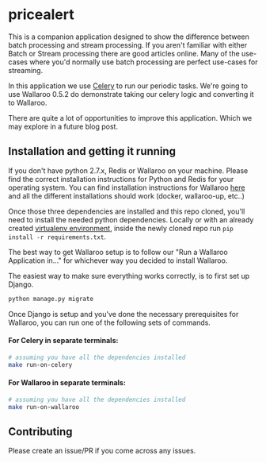 # pricealert

This is a companion application designed to show the difference between batch processing and stream processing. If you aren't familiar with either Batch or Stream processing there are good articles online. Many of the use-cases where you'd normally use batch processing are perfect use-cases for streaming.

In this application we use [Celery](http://docs.celeryproject.org/en/latest/index.html) to run our periodic tasks. We're going to use Wallaroo 0.5.2 do demonstrate taking our celery logic and converting it to Wallaroo.

There are quite a lot of opportunities to improve this application. Which we may explore in a future blog post.

## Installation and getting it running

If you don't have python 2.7.x, Redis or Wallaroo on your machine. Please find the correct installation instructions for Python and Redis for your operating system. You can find installation instructions for Wallaroo [here](https://docs.wallaroolabs.com/book/getting-started/choosing-an-installation-option.html) and all the different installations should work (docker, wallaroo-up, etc..)

Once those three dependencies are installed and this repo cloned, you'll need to install the needed python dependencies. Locally or with an already created [virtualenv environment](https://virtualenv.pypa.io/en/latest/installation/), inside the newly cloned repo run `pip install -r requirements.txt`.

The best way to get Wallaroo setup is to follow our "Run a Wallaroo Application in..." for whichever way you decided to install Wallaroo.

The easiest way to make sure everything works correctly, is to first set up Django.

```python
python manage.py migrate
```

Once Django is setup and you've done the necessary prerequisites for Wallaroo, you can run one of the following sets of commands.

#### For Celery in separate terminals:
```sh
# assuming you have all the dependencies installed
make run-on-celery
```

#### For Wallaroo in separate terminals:

```sh
# assuming you have all the dependencies installed
make run-on-wallaroo
```

## Contributing

Please create an issue/PR if you come across any issues.
